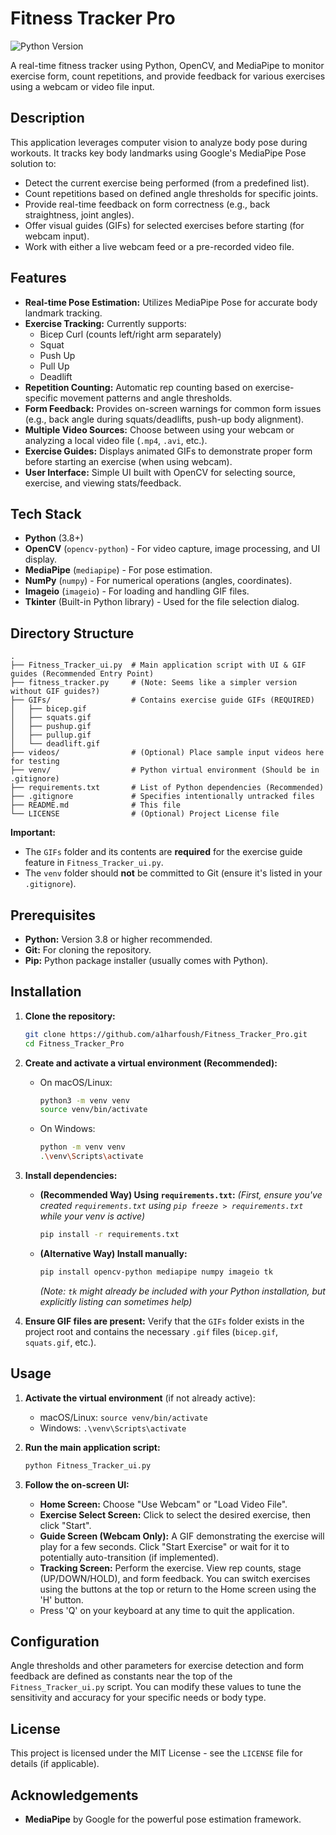 # Fitness Tracker Pro

![Python Version](https://img.shields.io/badge/python-3.8+-blue.svg) <!-- Optional: Adjust version if needed -->
<!-- ![License](https://img.shields.io/badge/License-MIT-yellow.svg) --> <!-- Optional: Uncomment if you add an MIT license file -->

A real-time fitness tracker using Python, OpenCV, and MediaPipe to monitor exercise form, count repetitions, and provide feedback for various exercises using a webcam or video file input.

<!-- Optional: Add a screenshot or GIF of the application in action! -->
<!-- [Screenshot/GIF placeholder - Replace this line with an actual image tag once you have one] -->
<!-- Example: ![App Screenshot](path/to/your/screenshot.png) -->

## Description

This application leverages computer vision to analyze body pose during workouts. It tracks key body landmarks using Google's MediaPipe Pose solution to:

*   Detect the current exercise being performed (from a predefined list).
*   Count repetitions based on defined angle thresholds for specific joints.
*   Provide real-time feedback on form correctness (e.g., back straightness, joint angles).
*   Offer visual guides (GIFs) for selected exercises before starting (for webcam input).
*   Work with either a live webcam feed or a pre-recorded video file.

## Features

*   **Real-time Pose Estimation:** Utilizes MediaPipe Pose for accurate body landmark tracking.
*   **Exercise Tracking:** Currently supports:
    *   Bicep Curl (counts left/right arm separately)
    *   Squat
    *   Push Up
    *   Pull Up
    *   Deadlift
*   **Repetition Counting:** Automatic rep counting based on exercise-specific movement patterns and angle thresholds.
*   **Form Feedback:** Provides on-screen warnings for common form issues (e.g., back angle during squats/deadlifts, push-up body alignment).
*   **Multiple Video Sources:** Choose between using your webcam or analyzing a local video file (`.mp4`, `.avi`, etc.).
*   **Exercise Guides:** Displays animated GIFs to demonstrate proper form before starting an exercise (when using webcam).
*   **User Interface:** Simple UI built with OpenCV for selecting source, exercise, and viewing stats/feedback.

## Tech Stack

*   **Python** (3.8+)
*   **OpenCV** (`opencv-python`) - For video capture, image processing, and UI display.
*   **MediaPipe** (`mediapipe`) - For pose estimation.
*   **NumPy** (`numpy`) - For numerical operations (angles, coordinates).
*   **Imageio** (`imageio`) - For loading and handling GIF files.
*   **Tkinter** (Built-in Python library) - Used for the file selection dialog.

## Directory Structure

```
.
├── Fitness_Tracker_ui.py  # Main application script with UI & GIF guides (Recommended Entry Point)
├── fitness_tracker.py     # (Note: Seems like a simpler version without GIF guides?)
├── GIFs/                  # Contains exercise guide GIFs (REQUIRED)
│   ├── bicep.gif
│   ├── squats.gif
│   ├── pushup.gif
│   ├── pullup.gif
│   └── deadlift.gif
├── videos/                # (Optional) Place sample input videos here for testing
├── venv/                  # Python virtual environment (Should be in .gitignore)
├── requirements.txt       # List of Python dependencies (Recommended)
├── .gitignore             # Specifies intentionally untracked files
├── README.md              # This file
└── LICENSE                # (Optional) Project License file
```

**Important:**
*   The `GIFs` folder and its contents are **required** for the exercise guide feature in `Fitness_Tracker_ui.py`.
*   The `venv` folder should **not** be committed to Git (ensure it's listed in your `.gitignore`).

## Prerequisites

*   **Python:** Version 3.8 or higher recommended.
*   **Git:** For cloning the repository.
*   **Pip:** Python package installer (usually comes with Python).

## Installation

1.  **Clone the repository:**
    ```bash
    git clone https://github.com/a1harfoush/Fitness_Tracker_Pro.git
    cd Fitness_Tracker_Pro
    ```

2.  **Create and activate a virtual environment (Recommended):**
    *   On macOS/Linux:
        ```bash
        python3 -m venv venv
        source venv/bin/activate
        ```
    *   On Windows:
        ```bash
        python -m venv venv
        .\venv\Scripts\activate
        ```

3.  **Install dependencies:**
    *   **(Recommended Way) Using `requirements.txt`:**
        *(First, ensure you've created `requirements.txt` using `pip freeze > requirements.txt` while your venv is active)*
        ```bash
        pip install -r requirements.txt
        ```
    *   **(Alternative Way) Install manually:**
        ```bash
        pip install opencv-python mediapipe numpy imageio tk
        ```
        *(Note: `tk` might already be included with your Python installation, but explicitly listing can sometimes help)*

4.  **Ensure GIF files are present:** Verify that the `GIFs` folder exists in the project root and contains the necessary `.gif` files (`bicep.gif`, `squats.gif`, etc.).

## Usage

1.  **Activate the virtual environment** (if not already active):
    *   macOS/Linux: `source venv/bin/activate`
    *   Windows: `.\venv\Scripts\activate`

2.  **Run the main application script:**
    ```bash
    python Fitness_Tracker_ui.py
    ```

3.  **Follow the on-screen UI:**
    *   **Home Screen:** Choose "Use Webcam" or "Load Video File".
    *   **Exercise Select Screen:** Click to select the desired exercise, then click "Start".
    *   **Guide Screen (Webcam Only):** A GIF demonstrating the exercise will play for a few seconds. Click "Start Exercise" or wait for it to potentially auto-transition (if implemented).
    *   **Tracking Screen:** Perform the exercise. View rep counts, stage (UP/DOWN/HOLD), and form feedback. You can switch exercises using the buttons at the top or return to the Home screen using the 'H' button.
    *   Press 'Q' on your keyboard at any time to quit the application.

## Configuration

Angle thresholds and other parameters for exercise detection and form feedback are defined as constants near the top of the `Fitness_Tracker_ui.py` script. You can modify these values to tune the sensitivity and accuracy for your specific needs or body type.

## License

<!-- State your license here. Example: -->
This project is licensed under the MIT License - see the `LICENSE` file for details (if applicable).

<!-- Or if no license file yet: -->
<!-- License details TBD. -->

## Acknowledgements

*   **MediaPipe** by Google for the powerful pose estimation framework.
